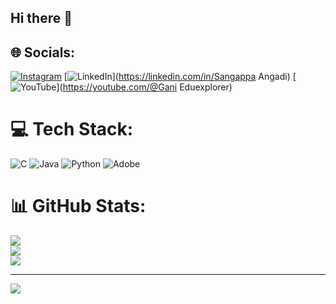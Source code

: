 ## Hi there 👋


## 🌐 Socials:
[![Instagram](https://img.shields.io/badge/Instagram-%23E4405F.svg?logo=Instagram&logoColor=white)](https://instagram.com/_xaan._.lino_45) [![LinkedIn](https://img.shields.io/badge/LinkedIn-%230077B5.svg?logo=linkedin&logoColor=white)](https://linkedin.com/in/Sangappa Angadi) [![YouTube](https://img.shields.io/badge/YouTube-%23FF0000.svg?logo=YouTube&logoColor=white)](https://youtube.com/@Gani Eduexplorer) 

# 💻 Tech Stack:
![C](https://img.shields.io/badge/c-%2300599C.svg?style=for-the-badge&logo=c&logoColor=white) ![Java](https://img.shields.io/badge/java-%23ED8B00.svg?style=for-the-badge&logo=openjdk&logoColor=white) ![Python](https://img.shields.io/badge/python-3670A0?style=for-the-badge&logo=python&logoColor=ffdd54) ![Adobe](https://img.shields.io/badge/adobe-%23FF0000.svg?style=for-the-badge&logo=adobe&logoColor=white)
# 📊 GitHub Stats:
![](https://github-readme-stats.vercel.app/api?username=Sangappa444&theme=dark&hide_border=false&include_all_commits=true&count_private=true)<br/>
![](https://github-readme-streak-stats.herokuapp.com/?user=Sangappa444&theme=dark&hide_border=false)<br/>
![](https://github-readme-stats.vercel.app/api/top-langs/?username=Sangappa444&theme=dark&hide_border=false&include_all_commits=true&count_private=true&layout=compact)

---
[![](https://visitcount.itsvg.in/api?id=Sangappa444&icon=0&color=0)](https://visitcount.itsvg.in)

<!-- Proudly created with GPRM ( https://gprm.itsvg.in ) -->
